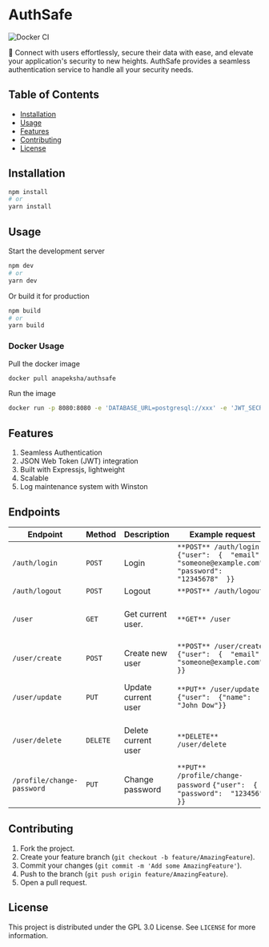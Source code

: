 # AuthSafe

![Docker CI](https://github.com/anapeksha/authsafe/actions/workflows/docker-integration.yml/badge.svg?branch=main)

🚀 Connect with users effortlessly, secure their data with ease, and elevate your application's security to new heights. AuthSafe provides a seamless authentication service to handle all your security needs.

## Table of Contents

- [Installation](#installation)
- [Usage](#usage)
- [Features](#features)
- [Contributing](#contributing)
- [License](#license)

## Installation

```bash
npm install
# or
yarn install
```

## Usage

Start the development server

```bash
npm dev
# or
yarn dev
```

Or build it for production

```bash
npm build
# or
yarn build
```

### Docker Usage

Pull the docker image

```bash
docker pull anapeksha/authsafe
```

Run the image

```bash
docker run -p 8080:8080 -e 'DATABASE_URL=postgresql://xxx' -e 'JWT_SECRET=xxxxxxxxxx' -v ${HOME}/logs:/usr/authsafe/app/logs anapeksha/authsafe
```

## Features

1. Seamless Authentication
2. JSON Web Token (JWT) integration
3. Built with Expressjs, lightweight
4. Scalable
5. Log maintenance system with Winston

## Endpoints

| Endpoint                   | Method   | Description         | Example request                                                                                     | Example response                                                                                       |
| -------------------------- | -------- | ------------------- | --------------------------------------------------------------------------------------------------- | ------------------------------------------------------------------------------------------------------ |
| `/auth/login`              | `POST`   | Login               | `**POST** /auth/login` `{"user":  {  "email":  "someone@example.com",  "password":  "12345678"  }}` | `{"message":"Logged in"}`                                                                              |
| `/auth/logout`             | `POST`   | Logout              | `**POST** /auth/logout`                                                                             | `{"message":"Logged out"}`                                                                             |
| `/user`                    | `GET`    | Get current user.   | `**GET** /user`                                                                                     | `{"id":"e53c4e44-65f5-4aa7-9cc3-758ac82be182","name":"John Doe","email":  "john.doe@example.com"}`     |
| `/user/create`             | `POST`   | Create new user     | `**POST** /user/create` `{"user":  {  "email":  "someone@example.com"  }}`                          | `{"user":  {  "email":  "someone-specific@example.com"}}`                                              |
| `/user/update`             | `PUT`    | Update current user | `**PUT** /user/update` `{"user":  {"name":  "John Dow"}}`                                           | `{"id": "e53c4e44-65f5-4aa7-9cc3-758ac82be182", "name": "John Doe", "email":  "john.doe@example.com"}` |
| `/user/delete`             | `DELETE` | Delete current user | `**DELETE** /user/delete`                                                                           | `{"id": "e53c4e44-65f5-4aa7-9cc3-758ac82be182", "name": "John Doe", "email":  "john.doe@example.com"}` |
| `/profile/change-password` | `PUT`    | Change password     | `**PUT** /profile/change-password` `{"user":  {  "password":  "123456"  }}`                         | `{"user":  {  "id": "e53c4e44-65f5-4aa7-9cc3-758ac82be182", "email":  "john.doe@example.com" }}`       |

## Contributing

1. Fork the project.
2. Create your feature branch (`git checkout -b feature/AmazingFeature`).
3. Commit your changes (`git commit -m 'Add some AmazingFeature'`).
4. Push to the branch (`git push origin feature/AmazingFeature`).
5. Open a pull request.

## License

This project is distributed under the GPL 3.0 License. See `LICENSE` for more information.
